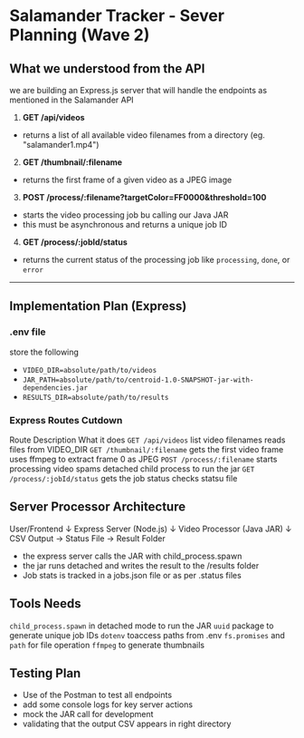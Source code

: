 # Salamander Tracker - Sever Planning (Wave 2)

## What we understood from the API

we are building an Express.js server that will handle the endpoints as mentioned in the Salamander API

1. **GET /api/videos**
- returns a list of all available video filenames from a directory (eg. "salamander1.mp4")

2. **GET /thumbnail/:filename**
- returns the first frame of a given video as a JPEG image

3. **POST /process/:filename?targetColor=FF0000&threshold=100**
- starts the video processing job bu calling our Java JAR
- this must be asynchronous and returns a unique job ID

4. **GET /process/:jobId/status**
- returns the current status of the processing job like `processing`, `done`, or `error`

-------------------------

##  Implementation Plan (Express)

### .env file
store the following 
- `VIDEO_DIR=absolute/path/to/videos`
- `JAR_PATH=absolute/path/to/centroid-1.0-SNAPSHOT-jar-with-dependencies.jar`
- `RESULTS_DIR=absolute/path/to/results`

### Express Routes Cutdown

Route                               Description                         What it does
`GET /api/videos`                   list video filenames                reads files from VIDEO_DIR
`GET /thumbnail/:filename`          gets the first video frame          uses ffmpeg to extract frame 0 as JPEG
`POST /process/:filename`           starts processing video             spams detached child process to run the jar
`GET /process/:jobId/status`        gets the job status                 checks statsu file 


## Server Processor Architecture

User/Frontend
↓
Express Server (Node.js)
↓
Video Processor (Java JAR)
↓
CSV Output → Status File → Result Folder

- the express server calls the JAR with child_process.spawn
- the jar runs detached and writes the result to the /results folder
- Job stats is tracked in a jobs.json file or as per .status files


## Tools Needs

`child_process.spawn` in detached mode to run the JAR
`uuid` package to generate unique job IDs
`dotenv` toaccess paths from .env
`fs.promises` and `path` for file operation
`ffmpeg` to generate thumbnails

## Testing Plan

- Use of the Postman to test all endpoints
- add some console logs for key server actions
- mock the JAR call for development
- validating that the output CSV appears in right directory
